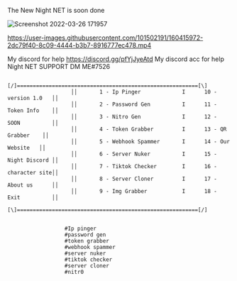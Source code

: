 The New Night NET is soon done


![Screenshot 2022-03-26 171957](https://user-images.githubusercontent.com/101502191/160248287-a9851f35-512b-47ab-9ca8-9ce30d30576e.png)

https://user-images.githubusercontent.com/101502191/160415972-2dc79f40-8c09-4444-b3b7-8916777ec478.mp4




My discord for help https://discord.gg/pfYjJyeAtd
My discord acc for help Night NET SUPPORT DM ME#7526

                        [/]=========================================================[\]
                        ││       1 - Ip Pinger             I      10 - version 1.0   ││
                        ││       2 - Password Gen          I      11 - Token Info    ││
                        ││       3 - Nitro Gen             I      12 - SOON          ││
                        ││       4 - Token Grabber         I      13 - QR Grabber    ││
                        ││       5 - Webhook Spammer       I      14 - Our Website   ││
                        ││       6 - Server Nuker          I      15 - Night Discord ││
                        ││       7 - Tiktok Checker        I      16 - character site││
                        ││       8 - Server Cloner         I      17 - About us      ││
                        ││       9 - Img Grabber           I      18 - Exit          ││
                        [\]=========================================================[/]
                        
                        
                      #Ip pinger
                      #password gen
                      #token grabber
                      #webhook spammer
                      #server nuker
                      #tiktok checker
                      #server cloner
                      #nitr0
                      
                   
                    
